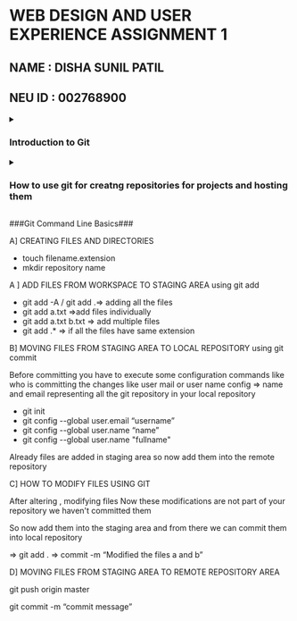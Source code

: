 

# WEB DESIGN AND USER EXPERIENCE ASSIGNMENT 1
## NAME : **DISHA SUNIL PATIL**
## NEU ID : **002768900**


<details>
<summary><h3>Introduction to Git</h3></summary>
<br>



Git is a distributed version control system.It is a best practice for managing and tracking changes to the software code by tracking every individual change by each contributor and helping prevent concurrent work from conflicting. It is utilized by software teams to manage changes to source code over time. It has features like Branching and merging,Traceability, Collaborative Coding, Security, Easy hosting and many more

Workflow: Working directory <=> Staging area <=> local repository<=> remote repository

</details>



<details>
<summary><h3>How to use git for creatng repositories for projects and hosting them</h3></summary>

Step 1: Setting up the enviornment by installing Git


Step 2:Creating SSH keys 
SSH keys are authentication credentials. By creating them tou are giving control / access of our github account to your computer. For that you have to deploy a SSH key


Step 3: CMD =>  $ ssh-keygen -t ed25519 -C "patil.dis@northeastern.edu" [Refer to the link Generating new SSH keys]
This will generate a SSH key which we will deploy.

Step 4: For adding SSH agent
        CMD => eval "$(ssh-agent -s)"   	[ Refer to the link Adding your SSH key to the ssh-agent]
Step 5: To add SSH private key to SSH agent 
        CMD => ssh-add ~/.ssh/id_rsa       [ Refer to the link Adding your SSH key to the ssh-agent]
Step 6: To deploy this SSH key to your github account
        CMD =>cat ~/.ssh/id_rsa.pub   [Refer to link addition of SSH keys to your account ]
        





        Links:
                    [Generating new SSH keys](
                    https://docs.github.com/en/authentication/connecting-to-github-with-ssh/generating-a-new-ssh-key-and-adding-it-to-the-ssh-agent)

                    [Adding your SSH key to the ssh-agent]
                    (https://docs.github.com/en/authentication/connecting-to-github-with-ssh/adding-a-new-ssh-key-to-your-github-account)

                    [addition of SSH keys to your account](
                    https://docs.github.com/en/authentication/connecting-to-github-with-ssh/adding-a-new-ssh-key-to-your-github-account)


</details>


###Git Command Line Basics###

A] CREATING FILES AND DIRECTORIES
* touch filename.extension
* mkdir repository name 

A ] ADD FILES FROM WORKSPACE TO STAGING AREA using git add

* git add -A / git add .=> adding all the files
* git add a.txt =>add files individually
* git add a.txt b.txt  => add multiple files
* git add .* => if all the files have same extension

B] MOVING FILES FROM STAGING AREA TO LOCAL REPOSITORY using git commit

Before committing you have to execute some configuration commands like who is committing the changes like user mail or user name
config => name and email representing all the git repository in your local repository

* git init 
* git config --global user.email “username”
* git config --global user.name “name”
* git config --global user.name "fullname"

Already files are added in staging area so now add them into the remote repository

C] HOW TO MODIFY FILES USING GIT

After altering , modifying files 
Now these modifications are not part of your repository we haven't committed them 

So now add them into the staging area and from there we can commit them into local repository


=> git add . 
=> commit -m “Modified the files a and b”



D] MOVING FILES FROM STAGING AREA TO REMOTE REPOSITORY AREA


git push origin master

git commit -m “commit message”















